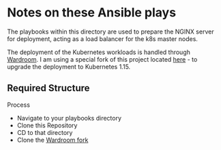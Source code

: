# Notes on these Ansible plays

The playbooks within this directory are used to prepare the NGINX server for deployment, acting as a load balancer for the k8s master nodes.

The deployment of the Kubernetes workloads is handled through [Wardroom](https://github.com/heptiolabs/wardroom). I am using a special fork of this project located [here](https://github.com/codyde/wardroom) - to upgrade the deployment to Kubernetes 1.15.

## Required Structure

Process

* Navigate to your playbooks directory
* Clone this Repository
* CD to that directory
* Clone the [Wardroom fork](https://github.com/codyde/wardroom)
